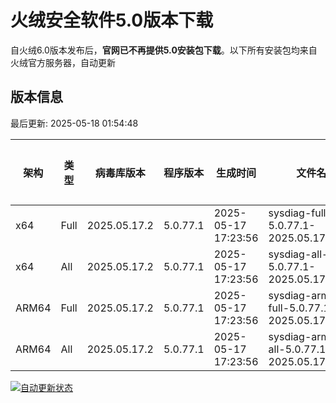 # 火绒安全软件5.0版本下载 

自火绒6.0版本发布后，**官网已不再提供5.0安装包下载**。以下所有安装包均来自火绒官方服务器，自动更新

<!-- TABLE_START -->

## 版本信息

最后更新: 2025-05-18 01:54:48

| 架构    | 类型   | 病毒库版本 | 程序版本  | 生成时间 | 文件名 | 大小 | 下载链接    |
|---------|-------|------------|----------|----------|--------|------|----------|
| x64     | Full | 2025.05.17.2 | 5.0.77.1 | 2025-05-17 17:23:56 | sysdiag-full-5.0.77.1-2025.05.17.2.exe | 28.35M | [下载](https://down-tencent.huorong.cn/sysdiag-full-5.0.77.1-2025.05.17.2.exe) |
| x64     | All  | 2025.05.17.2 | 5.0.77.1 | 2025-05-17 17:23:56 | sysdiag-all-5.0.77.1-2025.05.17.2.exe | 28.35M | [下载](https://down-tencent.huorong.cn/sysdiag-all-5.0.77.1-2025.05.17.2.exe) |
| ARM64   | Full | 2025.05.17.2 | 5.0.77.1 | 2025-05-17 17:23:56 | sysdiag-arm64-full-5.0.77.1-2025.05.17.2.exe | 28.06M | [下载](https://down-tencent.huorong.cn/sysdiag-arm64-full-5.0.77.1-2025.05.17.2.exe) |
| ARM64   | All  | 2025.05.17.2 | 5.0.77.1 | 2025-05-17 17:23:56 | sysdiag-arm64-all-5.0.77.1-2025.05.17.2.exe | 28.06M | [下载](https://down-tencent.huorong.cn/sysdiag-arm64-all-5.0.77.1-2025.05.17.2.exe) |

<!-- TABLE_END -->

[![自动更新状态](https://github.com/J54264/Huorong-Version/actions/workflows/update.yml/badge.svg)](https://github.com/J54264/Huorong-Version/actions)
